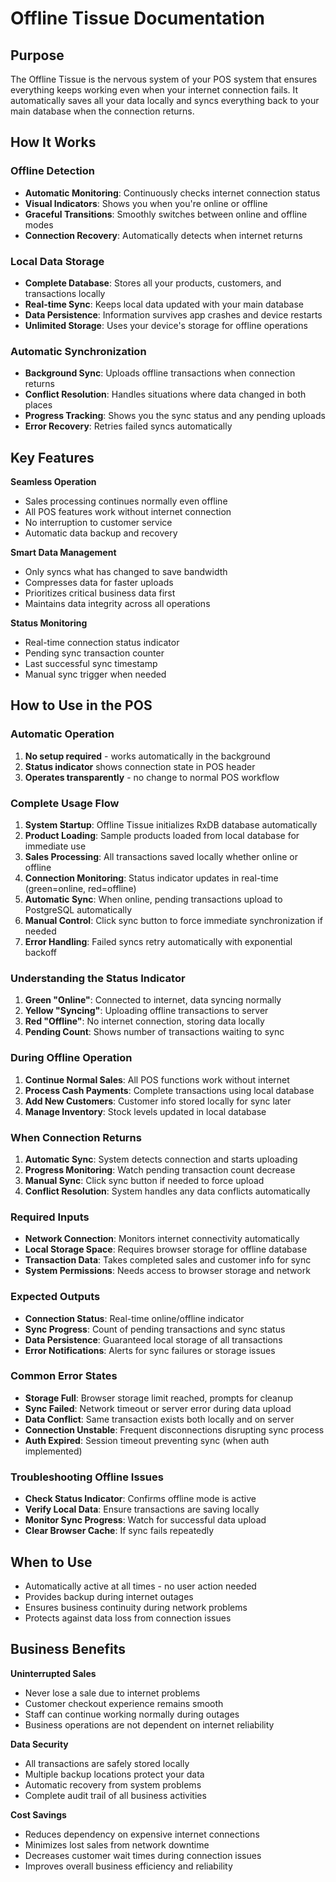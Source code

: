 # Offline Tissue Documentation

## Purpose
The Offline Tissue is the nervous system of your POS system that ensures everything keeps working even when your internet connection fails. It automatically saves all your data locally and syncs everything back to your main database when the connection returns.

## How It Works

### Offline Detection
- **Automatic Monitoring**: Continuously checks internet connection status
- **Visual Indicators**: Shows you when you're online or offline
- **Graceful Transitions**: Smoothly switches between online and offline modes
- **Connection Recovery**: Automatically detects when internet returns

### Local Data Storage
- **Complete Database**: Stores all your products, customers, and transactions locally
- **Real-time Sync**: Keeps local data updated with your main database
- **Data Persistence**: Information survives app crashes and device restarts
- **Unlimited Storage**: Uses your device's storage for offline operations

### Automatic Synchronization
- **Background Sync**: Uploads offline transactions when connection returns
- **Conflict Resolution**: Handles situations where data changed in both places
- **Progress Tracking**: Shows you the sync status and any pending uploads
- **Error Recovery**: Retries failed syncs automatically

## Key Features

**Seamless Operation**
- Sales processing continues normally even offline
- All POS features work without internet connection
- No interruption to customer service
- Automatic data backup and recovery

**Smart Data Management**
- Only syncs what has changed to save bandwidth
- Compresses data for faster uploads
- Prioritizes critical business data first
- Maintains data integrity across all operations

**Status Monitoring**
- Real-time connection status indicator
- Pending sync transaction counter
- Last successful sync timestamp
- Manual sync trigger when needed

## How to Use in the POS

### Automatic Operation
1. **No setup required** - works automatically in the background
2. **Status indicator** shows connection state in POS header  
3. **Operates transparently** - no change to normal POS workflow

### Complete Usage Flow
1. **System Startup**: Offline Tissue initializes RxDB database automatically
2. **Product Loading**: Sample products loaded from local database for immediate use
3. **Sales Processing**: All transactions saved locally whether online or offline
4. **Connection Monitoring**: Status indicator updates in real-time (green=online, red=offline)
5. **Automatic Sync**: When online, pending transactions upload to PostgreSQL automatically
6. **Manual Control**: Click sync button to force immediate synchronization if needed
7. **Error Handling**: Failed syncs retry automatically with exponential backoff

### Understanding the Status Indicator
1. **Green "Online"**: Connected to internet, data syncing normally
2. **Yellow "Syncing"**: Uploading offline transactions to server
3. **Red "Offline"**: No internet connection, storing data locally
4. **Pending Count**: Shows number of transactions waiting to sync

### During Offline Operation
1. **Continue Normal Sales**: All POS functions work without internet
2. **Process Cash Payments**: Complete transactions using local database
3. **Add New Customers**: Customer info stored locally for sync later
4. **Manage Inventory**: Stock levels updated in local database

### When Connection Returns
1. **Automatic Sync**: System detects connection and starts uploading
2. **Progress Monitoring**: Watch pending transaction count decrease
3. **Manual Sync**: Click sync button if needed to force upload
4. **Conflict Resolution**: System handles any data conflicts automatically

### Required Inputs
- **Network Connection**: Monitors internet connectivity automatically
- **Local Storage Space**: Requires browser storage for offline database
- **Transaction Data**: Takes completed sales and customer info for sync
- **System Permissions**: Needs access to browser storage and network

### Expected Outputs
- **Connection Status**: Real-time online/offline indicator
- **Sync Progress**: Count of pending transactions and sync status
- **Data Persistence**: Guaranteed local storage of all transactions
- **Error Notifications**: Alerts for sync failures or storage issues

### Common Error States
- **Storage Full**: Browser storage limit reached, prompts for cleanup
- **Sync Failed**: Network timeout or server error during data upload
- **Data Conflict**: Same transaction exists both locally and on server
- **Connection Unstable**: Frequent disconnections disrupting sync process
- **Auth Expired**: Session timeout preventing sync (when auth implemented)

### Troubleshooting Offline Issues
- **Check Status Indicator**: Confirms offline mode is active
- **Verify Local Data**: Ensure transactions are saving locally
- **Monitor Sync Progress**: Watch for successful data upload
- **Clear Browser Cache**: If sync fails repeatedly

## When to Use
- Automatically active at all times - no user action needed
- Provides backup during internet outages
- Ensures business continuity during network problems
- Protects against data loss from connection issues

## Business Benefits

**Uninterrupted Sales**
- Never lose a sale due to internet problems
- Customer checkout experience remains smooth
- Staff can continue working normally during outages
- Business operations are not dependent on internet reliability

**Data Security**
- All transactions are safely stored locally
- Multiple backup locations protect your data
- Automatic recovery from system problems
- Complete audit trail of all business activities

**Cost Savings**
- Reduces dependency on expensive internet connections
- Minimizes lost sales from network downtime
- Decreases customer wait times during connection issues
- Improves overall business efficiency and reliability